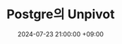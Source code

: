 ---
title: Postgre의 Unpivot
date: 2024-07-23 21:00:00 +09:00
published: true
categories: [개발, DB]
tags:
  [
    Postgre,
    Spring Boot,
    Mybatis
  ]
---